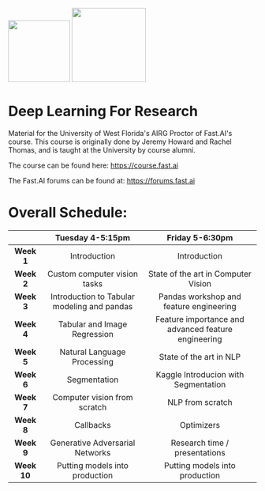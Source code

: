 <img src = "https://cdn-images-1.medium.com/max/696/1*bUZKHfAugVeXAkl0TGClCA.png" height ='125'/> <img src = "https://drive.google.com/uc?export=view&id=1lTEUUVke6Y02P9Hr30ZTG56390e7RRLG" height = '150'/>

# Deep Learning For Research
Material for the University of West Florida's AIRG Proctor of Fast.AI's course. This course is originally done by Jeremy Howard and Rachel Thomas, and is taught at the University by course alumni. 

The course can be found here: https://course.fast.ai

The Fast.AI forums can be found at: https://forums.fast.ai

# Overall Schedule:

|  | Tuesday 4-5:15pm | Friday 5-6:30pm |
|:------:|:-------------------------------------------:|:--------------------------------------------------------------------------:|
| **Week 1** | Introduction | Introduction |
| **Week 2** | Custom computer vision tasks | State of the art in Computer Vision |
| **Week 3** | Introduction to Tabular modeling and pandas | Pandas workshop and feature engineering |
| **Week 4** | Tabular and Image Regression | Feature importance and advanced feature  engineering |
| **Week 5** | Natural Language Processing | State of the art in NLP |
| **Week 6** | Segmentation | Kaggle Introducion with Segmentation |
| **Week 7** | Computer vision from scratch | NLP from scratch |
| **Week 8** | Callbacks | Optimizers |
| **Week 9** | Generative Adversarial Networks | Research time / presentations |
| **Week 10** | Putting models into production | Putting models into production |
